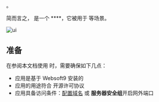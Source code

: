 # 

。  

简而言之，[]() 是一个 ****，它被用于  等场景。   


![ui](https://libs.websoft9.com/Websoft9/DocsPicture/zh/drupal/drupal-gui-websoft9.png)


## 准备

在参阅本文档使用  时，需要确保如下几点：

- 应用是基于 Websoft9 安装的
- 应用的用途符合 [](license_url) 开源许可协议
- 应用具备访问条件：[配置域名](./guide/appsetdomain) 或 **服务器安全组**开启网外端口